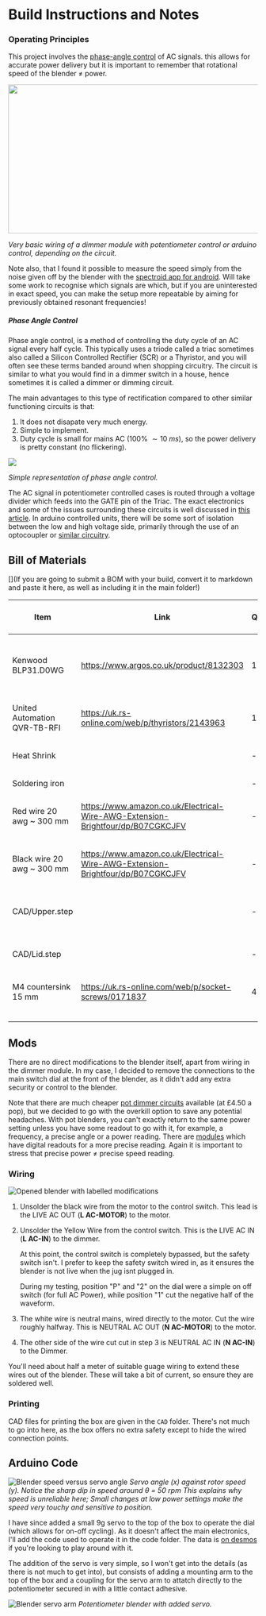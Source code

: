 # Build Instructions and Notes

### Operating Principles

This project involves the [phase-angle control](https://electricalacademia.com/electronics/scr-thyristor-phase-control-circuit/) of AC signals. this allows for accurate power delivery but it is important to remember that rotational speed of the blender $\neq$ power.

<img src="./Images/Blender_Motor_Wiring_Schem.png"  width="600" height="300">

_Very basic wiring of a dimmer module with potentiometer control or arduino control, depending on the circuit._

Note also, that I found it possible to measure the speed simply from the noise given off by the blender with the [spectroid app for android](https://play.google.com/store/apps/details?id=org.intoorbit.spectrum). Will take some work to recognise which signals are which, but if you are uninterested in exact speed, you can make the setup more repeatable by aiming for previously obtained resonant frequencies!

##### Phase Angle Control

Phase angle control, is a method of controlling the duty cycle of an AC signal every half cycle. This typically uses a triode called a triac sometimes also called a Silicon Controlled Rectifier (SCR) or a Thyristor, and you will often see these terms banded around when shopping circuitry. The circuit is similar to what you would find in a dimmer switch in a house, hence sometimes it is called a dimmer or dimming circuit.

The main advantages to this type of rectification compared to other similar functioning circuits is that:

1. It does not disapate very much energy.
2. Simple to implement.
3. Duty cycle is small for mains AC (100% $\sim 10\;ms$), so the power delivery is pretty constant (no flickering).

<img src="https://www.libratherm.com/wp-content/uploads/2020/06/2.1-phase-angle-control-representation.jpg">

_Simple representation of phase angle control._

The AC signal in potentiometer controlled cases is routed through a voltage divider which feeds into the GATE pin of the Triac. The exact electronics and some of the issues surrounding these circuits is well discussed in [this article](https://eepower.com/technical-articles/alternating-current-ac-load-control-with-triacs/#). In arduino controlled units, there will be some sort of isolation between the low and high voltage side, primarily through the use of an optocoupler or [similar circuitry](https://www.circuitar.com/nanoshields/modules/triac/).



## Bill of Materials

[](If you are going to submit a BOM with your build, convert it to markdown and paste it here, as well as including it in the main folder!)

|Item                        |Link                                                                           |Qty|Price per Unit|Cost    |Description                                                 |
|----------------------------|-------------------------------------------------------------------------------|---|--------------|--------|------------------------------------------------------------|
|Kenwood BLP31.D0WG          |https://www.argos.co.uk/product/8132303                                        |1  |£53.00        |£53.00  |Decent blender with good power output at a nice price point.|
|United Automation QVR-TB-RFI|https://uk.rs-online.com/web/p/thyristors/2143963                              |1  |£64.30        |£64.30  |Overkill SCR circuit with potentiometer control.            |
|Heat Shrink                 |                                                                               |-  |-             |-       |To protect soldered collections.                            |
|Soldering iron              |                                                                               |-  |-             |-       |Solder wires together.                                      |
|Red wire 20 awg ~ 300 mm    |https://www.amazon.co.uk/Electrical-Wire-AWG-Extension-Brightfour/dp/B07CGKCJFV|-  |-             |-       |Live wiring, of good gauge to handle the current.           |
|Black wire 20 awg ~ 300 mm  |https://www.amazon.co.uk/Electrical-Wire-AWG-Extension-Brightfour/dp/B07CGKCJFV|-  |-             |-       |Neutral wiring, of good gauge to handle the current.        |
|CAD/Upper.step       |                                                                               |-  |-             |-       |To isolate the live AC and be a little safer.               |
|CAD/Lid.step   |                                                                               |-  |-             |-       |To isolate the live AC and be a little safer.               |
|M4 countersink 15 mm        |https://uk.rs-online.com/web/p/socket-screws/0171837                           |4  |£0.20         |£0.80   |To bolt the potentiometer box lid shut.                     |
|                            |                                                                               |   |              |£118.10 |                                                            |


## Mods

There are no direct modifications to the blender itself, apart from wiring in the dimmer module. In my case, I decided to remove the connections to the main switch dial at the front of the blender, as it didn't add any extra security or control to the blender.

Note that there are much cheaper [pot dimmer circuits](https://www.amazon.co.uk/AITRIP-Control-Controller-Adjustable-Regulator/dp/B08L7NF4Q9) available (at £4.50 a pop), but we decided to go with the overkill option to save any potential headaches. With pot blenders, you can't exactly return to the same power setting unless you have some readout to go with it, for example, a frequency, a precise angle or a power reading. There are [modules](https://www.amazon.co.uk/gp/product/B076VKJM42) which have digital readouts for a more precise reading. Again it is important to stress that precise power $\neq$ precise speed reading.

### Wiring

![Opened blender with labelled modifications](./Images/Hacking_Guide.png)

1.	Unsolder the black wire from the motor to the control switch. This lead is the LIVE AC OUT (**L AC-MOTOR**) to the motor.
2. Unsolder the Yellow Wire from the control switch. This is the LIVE AC IN (**L AC-IN**) to the dimmer.
    
    At this point, the control switch is completely bypassed, but the safety switch isn't. I prefer to keep the safety switch wired in, as it ensures the blender is not live when the jug isnt plugged in.
    
    During my testing, position "P" and "2" on the dial were a simple on off switch (for full AC Power), while position "1" cut the negative half of the waveform.
    
3. The white wire is neutral mains, wired directly to the motor. Cut the wire roughly halfway. This is NEUTRAL AC OUT (**N AC-MOTOR**) to the motor.
4. The other side of the wire cut cut in step 3 is NEUTRAL AC IN (**N AC-IN**) to the Dimmer.

You'll need about half a meter of suitable guage wiring to extend these wires out of the blender. These will take a bit of current, so ensure they are soldered well.

### Printing

CAD files for printing the box are given in the `CAD` folder. There's not much to go into here, as the box offers no extra safety except to hide the wired connection points.


## Arduino Code

![Blender speed versus servo angle](./Images/desmos-graph.png)
_Servo angle (x) against rotor speed (y). Notice the sharp dip in speed around_ $\theta$ _= 50 rpm This explains why speed is unreliable here; Small changes at low power settings make the speed very touchy and sensitive to position._

I have since added a small 9g servo to the top of the box to operate the dial (which allows for on-off cycling). As it doesn't affect the main electronics, I'll add the code used to operate it in the code folder. The data is [on desmos](https://www.desmos.com/calculator/bqjuhv8qqg) if you're looking to play around with it.

The addition of the servo is very simple, so I won't get into the details (as there is not much to get into), but consists of adding a mounting arm to the top of the box and a coupling for the servo arm to attatch directly to the potentiometer secured in with a little contact adhesive.

![Blender servo arm](./Images/Dimmer-v1.png)
_Potentiometer blender with added servo._
